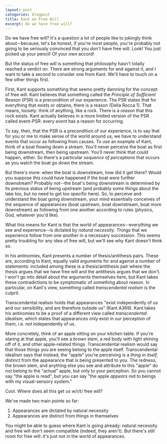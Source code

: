 ```yaml
---
layout: post
categories: blogpost
title: Kant on Free Will
excerpt: Do we have free will?
---
```


Do we have free will? It's a question a lot of people like to jokingly think about--because, let's be honest, if you're most people, you're probably not going to be seriously convinced that you _don't_ have free will. Look! You just picked up your pencil! Of your own accord!

But the status of free will is something that philosophy hasn't totally reached a verdict on. There are strong arguments for and against it, and I want to take a second to consider one from Kant. We'll have to touch on a few other things first.

First, Kant supports something that seems pretty damning for the concept of free will. Kant believes that something called the _Principle of Sufficient Reason_ (PSR) is a precondition of our experience. The PSR states that for everything that exists or obtains, there is a reason (Della Rocca 1). That means, loosely: think of anything, like a rock. There is a _reason_ that this rock exists. Kant actually believes in a more limited version of the PSR called event-PSR: every _event_ has a reason for occurring.

To say, then, that the PSR is a precondition of our experience, is to say that for you or me to make sense of the world around us, we have to understand events that occur as following from causes. To use an example of Kant, think of a boat flowing down a stream. You'll never perceive the boat as first being downstream, then being upstream. You'll never think that _could_ happen, either. So there's a particular _sequence of perceptions_ that occurs as you watch the boat go down the stream.

But there's more: when the boat is downstream, how did it get there? Would you suppose this could have happened if the boat were further downstream? Probably not--the boat's being downstream is determined by its previous status of being upstream (and probably some things about the lake too, but no need to get too specific here). So, to perceive and understand the boat going downstream, your mind essentially conceives of the sequence of appearances (boat upstream, boat downstream, boat more downstream) as following from one another according to rules (physics, God, whatever you'd like).

What this means for Kant is that the world of appearances--everything we see and experience--is dictated by _natural necessity_. Things that we experience follow from one another in a necessary succession. This seems pretty troubling for any idea of free will, but we'll see why Kant doesn't think so.

In his antinomies, Kant presents a number of thesis/antithesis pairs. These are, according to Kant, equally valid arguments for and against a number of statements: included among these is a thesis/antithesis pair where the thesis argues that we have free will and the antithesis argues that we don't. I won't go into detail about the arguments themselves here, but Kant takes these contradictions to be symptomatic of something about reason. In particular, on Kant's view, something called _transcendental realism_ is the culprit.

Transcendental realism holds that appearances "exist independently of us and our sensibility, and are therefore outside us" (Kant A369). Kant takes his antinomies to be a proof of a different view called _transcendental idealism_, which states that appearances only exist in our perception of them, i.e. _not_ independently of us.

More concretely, think of an apple sitting on your kitchen table. If you're staring at that apple, you'll see a brown stem, a red body with light shining off of it, and other apple-related things. Transcendental realism would say that those things you are seeing belong to the apple itself. Transcendental idealism says that instead, the "apple" you're perceiving is a _thing in itself_, distinct from the appearance that is being presented to you. The redness, the brown stem, and anything else you see and attribute to this "apple" do not belong to the "actual" apple, but only to your perception. So you cannot say "the apple is read", but you can say "the apple _appears_ red to beings with my visual-sensory system."

Cool. Where does all this get us w/r/t/ free will?

We've made two main points so far:
1. Appearances are dictated by natural necessity
2. Appearances are distinct from things in themselves

You might be able to guess where Kant is going already: natural necessity and free will don't seem compatible (indeed, they aren't). But there's still room for free will: it's just not in the world of appearances. 
